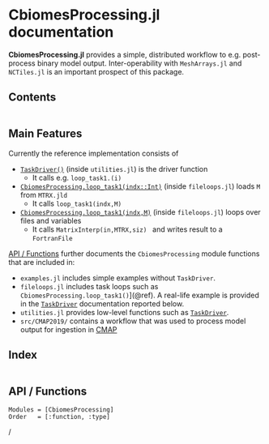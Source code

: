 # CbiomesProcessing.jl documentation

**CbiomesProcessing.jl** provides a simple, distributed workflow to e.g. post-process binary model output. Inter-operability with `MeshArrays.jl` and `NCTiles.jl` is an important prospect of this package.

## Contents

```@contents
```

## Main Features

Currently the reference implementation consists of
- [`TaskDriver()`](@ref) (inside `utilities.jl`) is the driver function
    - It calls e.g. `loop_task1.(i)`
- [`CbiomesProcessing.loop_task1(indx::Int)`](@ref) (inside `fileloops.jl`) loads `M` from `MTRX.jld`
    - It calls `loop_task1(indx,M)`
- [`CbiomesProcessing.loop_task1(indx,M)`](@ref) (inside `fileloops.jl`) loops over files and variables
    - It calls `MatrixInterp(in,MTRX,siz) ` and writes result to a `FortranFile`

[API / Functions](@ref) further documents the `CbiomesProcessing` module functions that are included in:

- `examples.jl` includes simple examples without `TaskDriver`.
- `fileloops.jl` includes task loops such as `CbiomesProcessing.loop_task1()`](@ref). A real-life example is provided in the [`TaskDriver`](@ref) documentation reported below.
- `utilities.jl` provides low-level functions such as [`TaskDriver`](@ref).
- `src/CMAP2019/` contains a workflow that was used to process model output for ingestion in [CMAP](https://cmap.readthedocs.io/en/latest/)

## Index

```@index
```

## API / Functions

```@autodocs
Modules = [CbiomesProcessing]
Order   = [:function, :type]
```
/